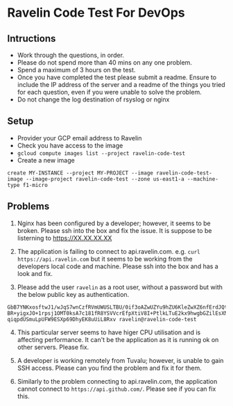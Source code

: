 Ravelin Code Test For DevOps
============================

## Intructions
- Work through the questions, in order.
- Please do not spend more than 40 mins on any one problem.
- Spend a maximum of 3 hours on the test.
- Once you have completed the test please submit a readme. Ensure to include the IP address of the server and a readme of the things you tried for each question, even if you were unable to solve the problem.
- Do not change the log destination of rsyslog or nginx

## Setup
* Provider your GCP email address to Ravelin
* Check you have access to the image
* `gcloud compute images list --project ravelin-code-test`
* Create a new image
```
create MY-INSTANCE --project MY-PROJECT --image ravelin-code-test-image --image-project ravelin-code-test --zone us-east1-a --machine-type f1-micro
```

## Problems
1. Nginx has been configured by a developer; however, it seems to be broken. Please ssh into the box and fix the issue. It is suppose to be listerning to https://XX.XX.XX.XX

2. The application is failing to connect to api.ravelin.com. e.g. `curl https://api.ravelin.com` but it seems to be working from the developers local code and machine. Please ssh into the box and has a look and fix.

3. Please add the user `ravelin` as a root user, without a password but with the below public key as authentication.
```ssh-rsa AAAAB3NzaC1yc2EAAAADAQABAAABAQDywrXuIj6+WlhM4Us9te1YLQAlsp3sPKtiRCt2DJf27zQ2Ig5YWLUZT+QMzWrcPK8ZjT/GspLgpwM
GbB7YNKxosftwJ1/wJqS7wnCzfRVmUWUSLTBU/0if3oAZwUZYu9hZU6KleZwXZ6nfErdJQtYgdOdXYagcPGz6LgCTbNj1Bd9wQmIW4Gbjd7puHjxNk+
BR+yigxJO+1rpsj1OMT0ksA7c181fR8YSVVcrEfpXtiV8I+PtlkLTuE2kx9hwgbGZilEsXNgvpsRg1yxb5W2cGDvpgDLKRd9o+28oNWl1H3+NeWRBYr
qiqpdUSmuLpUFW9ESXp69DhyEK8uUiL8Rxv ravelin@ravelin-code-test
```

4. This particular server seems to have higer CPU utilisation and is affecting performance. It can't be the application as it is running ok on other servers. Please fix.

5. A developer is working remotely from Tuvalu; however, is unable to gain SSH access. Please can you find the problem and fix it for them.

6. Similarly to the problem connecting to api.ravelin.com, the application cannot connect to `https://api.github.com/`. Please see if you can fix this.
